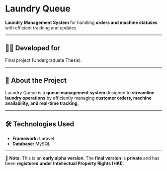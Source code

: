 # Laundry Queue  

**Laundry Management System** for handling **orders and machine statuses** with efficient tracking and updates.  

---

## 🧑‍💻 Developed for  
Final project (Undergraduate Thesis).  

---

## 📖 About the Project  
Laundry Queue is a **queue management system** designed to **streamline laundry operations** by efficiently managing **customer orders, machine availability, and real-time tracking**.  

---

## 🛠️ Technologies Used  
- **Framework:** Laravel  
- **Database:** MySQL 

---

📌 **Note:** This is an **early alpha version**. The **final version** is **private** and has been **registered under Intellectual Property Rights (HKI)**.  
